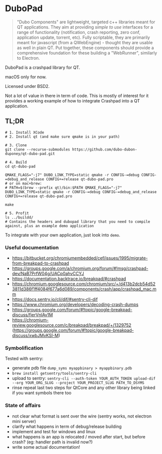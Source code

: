 # DuboPad

> "Dubo Components" are lightweight, targeted c++ libraries meant for QT applications.
> They aim at providing *simple to use* interfaces for a range of functionality
(notification, crash reporting, zero conf, application update, torrent, etc).
> Fully scriptable, they are primarily meant for javascript (from a QWebEngine) - thought they are usable as well in plain QT.
> Put together, these components should provide a comprehensive foundation for these building a "WebRunner", similarly to Electron.

DuboPad is a crashpad library for QT.

macOS only for now.

Licensed under BSD2.

Not a lot of value in there in term of code. This is mostly of interest for it provides a working example of how to integrate Crashpad into a QT application.

## TL;DR

```
# 1. Install XCode
# 2. Install qt (and make sure qmake is in your path)

# 3. Clone
git clone --recurse-submodules https://github.com/dubo-dubon-duponey/qt-dubo-pad.git

# 4. Build
cd qt-dubo-pad

QMAKE_FLAGS="-j7" DUBO_LINK_TYPE=static qmake -r CONFIG-=debug CONFIG-=debug_and_release CONFIG+=release qt-dubo-pad.pro
# or on mac+brew:
# PATH=$(brew --prefix qt)/bin:$PATH QMAKE_FLAGS="-j7" DUBO_LINK_TYPE=static qmake -r CONFIG-=debug CONFIG-=debug_and_release CONFIG+=release qt-dubo-pad.pro

make

# 5. Profit
ls ../buildd/
# Contains the headers and dubopad library that you need to compile against, plus an example demo application
```

To integrate with your own application, just look into `demo`.

### Useful documentation

 * https://bitbucket.org/chromiumembedded/cef/issues/1995/migrate-from-breakpad-to-crashpad
 * https://groups.google.com/a/chromium.org/forum/#!msg/crashpad-dev/NaB7PrfW04g/UACp0ahvCCYJ
 * https://documentation.backtrace.io/breakpad/#crashpad
 * https://chromium.googlesource.com/chromium/src/+/d413b2dcb54d523811d386f1ff4084f677a6d089/components/crash/app/crashpad_mac.mm
 * https://docs.sentry.io/cli/dif/#sentry-cli-dif
 * https://www.chromium.org/developers/decoding-crash-dumps
 * https://groups.google.com/forum/#!topic/google-breakpad-discuss/fierVnIAv1M
 * https://chromium-review.googlesource.com/c/breakpad/breakpad/+/1329752 (https://groups.google.com/forum/#!topic/google-breakpad-discuss/xwbJMvKSI-M)

### Symbolification

Tested with sentry:

 * generate pdb file `dump_syms myappbinary > myappbinary.pdb`
 * `brew install getsentry/tools/sentry-cli`
 * upload to sentry: `sentry-cli --auth-token YOUR_AUTH_TOKEN upload-dif --org YOUR_ORG_SLUG --project YOUR_PROJECT_SLUG PATH_TO_DSYMS`
 * rinse repeat last two steps for QtCore and any other library being linked if you want symbols there too

### State of affairs

 * not clear what format is sent over the wire (sentry works, not electron mini server)
 * clarify what happens in term of debug/release building
 * implement and test for windows and linux
 * what happens is an app is relocated / moved after start, but before crash? (eg: handler path is invalid now?)
 * write some actual documentation!
